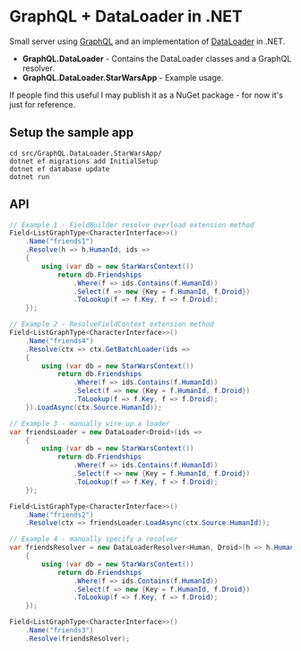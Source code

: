 GraphQL + DataLoader in .NET
============================
Small server using [GraphQL](http://github.com/graphql-dotnet/graphql-dotnet) and an implementation of [DataLoader](http://github.com/facebook/dataloader) in .NET.

+ __GraphQL.DataLoader__ - Contains the DataLoader classes and a GraphQL resolver.
+ __GraphQL.DataLoader.StarWarsApp__ - Example usage.

If people find this useful I may publish it as a NuGet package - for now it's just for reference.

Setup the sample app
--------------------
```
cd src/GraphQL.DataLoader.StarWarsApp/
dotnet ef migrations add InitialSetup
dotnet ef database update
dotnet run
```

API
---

```csharp
// Example 1 - FieldBuilder resolve overload extension method
Field<ListGraphType<CharacterInterface>>()
    .Name("friends1")
    .Resolve(h => h.HumanId, ids =>
    {
        using (var db = new StarWarsContext())
            return db.Friendships
                .Where(f => ids.Contains(f.HumanId))
                .Select(f => new {Key = f.HumanId, f.Droid})
                .ToLookup(f => f.Key, f => f.Droid);
    });

// Example 2 - ResolveFieldContext extension method
Field<ListGraphType<CharacterInterface>>()
    .Name("friends4")
    .Resolve(ctx => ctx.GetBatchLoader(ids =>
    {
        using (var db = new StarWarsContext())
            return db.Friendships
                .Where(f => ids.Contains(f.HumanId))
                .Select(f => new {Key = f.HumanId, f.Droid})
                .ToLookup(f => f.Key, f => f.Droid);
    }).LoadAsync(ctx.Source.HumanId));

// Example 3 - manually wire up a loader
var friendsLoader = new DataLoader<Droid>(ids =>
    {
        using (var db = new StarWarsContext())
            return db.Friendships
                .Where(f => ids.Contains(f.HumanId))
                .Select(f => new {Key = f.HumanId, f.Droid})
                .ToLookup(f => f.Key, f => f.Droid);
    });

Field<ListGraphType<CharacterInterface>>()
    .Name("friends2")
    .Resolve(ctx => friendsLoader.LoadAsync(ctx.Source.HumanId));

// Example 4 - manually specify a resolver
var friendsResolver = new DataLoaderResolver<Human, Droid>(h => h.HumanId, ids =>
    {
        using (var db = new StarWarsContext())
            return db.Friendships
                .Where(f => ids.Contains(f.HumanId))
                .Select(f => new {Key = f.HumanId, f.Droid})
                .ToLookup(f => f.Key, f => f.Droid);
    });

Field<ListGraphType<CharacterInterface>>()
    .Name("friends3")
    .Resolve(friendsResolver);
```